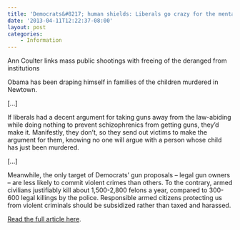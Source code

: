 ```yaml
---
title: 'Democrats&#8217; human shields: Liberals go crazy for the mentally ill'
date: '2013-04-11T12:22:37-08:00'
layout: post
categories:
    - Information
---
```


Ann Coulter links mass public shootings with freeing of the deranged from institutions  
  
Obama has been draping himself in families of the children murdered in Newtown.

\[...\]

If liberals had a decent argument for taking guns away from the law-abiding while doing nothing to prevent schizophrenics from getting guns, they’d make it. Manifestly, they don’t, so they send out victims to make the argument for them, knowing no one will argue with a person whose child has just been murdered.

\[...\]

Meanwhile, the only target of Democrats’ gun proposals – legal gun owners – are less likely to commit violent crimes than others. To the contrary, armed civilians justifiably kill about 1,500-2,800 felons a year, compared to 300-600 legal killings by the police. Responsible armed citizens protecting us from violent criminals should be subsidized rather than taxed and harassed.

[Read the full article here](https://www.wnd.com/2013/04/liberals-go-crazy-for-the-mentally-ill/#oBmI9wEDSYOm6Tsq.99).